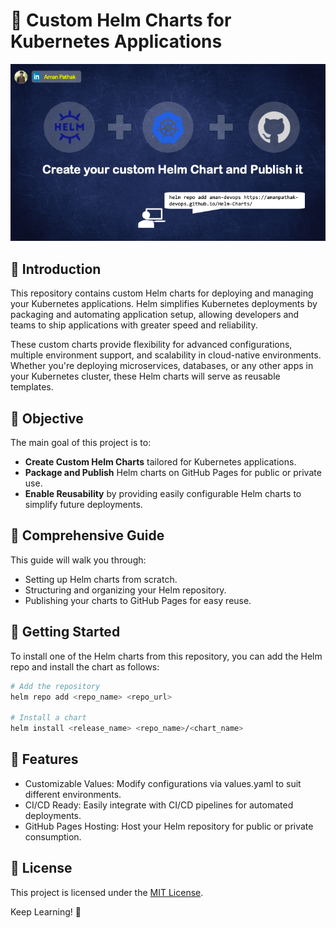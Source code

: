 # 🎯 Custom Helm Charts for Kubernetes Applications



![Architecture Banner](assets/Architecture.png)
## 🚀 Introduction

This repository contains custom Helm charts for deploying and managing your Kubernetes applications. Helm simplifies Kubernetes deployments by packaging and automating application setup, allowing developers and teams to ship applications with greater speed and reliability.

These custom charts provide flexibility for advanced configurations, multiple environment support, and scalability in cloud-native environments. Whether you're deploying microservices, databases, or any other apps in your Kubernetes cluster, these Helm charts will serve as reusable templates.

## 🎯 Objective

The main goal of this project is to:
- **Create Custom Helm Charts** tailored for Kubernetes applications.
- **Package and Publish** Helm charts on GitHub Pages for public or private use.
- **Enable Reusability** by providing easily configurable Helm charts to simplify future deployments.

## 📘 Comprehensive Guide


This guide will walk you through:
- Setting up Helm charts from scratch.
- Structuring and organizing your Helm repository.
- Publishing your charts to GitHub Pages for easy reuse.
  
## 🚀 Getting Started

To install one of the Helm charts from this repository, you can add the Helm repo and install the chart as follows:

```bash
# Add the repository
helm repo add <repo_name> <repo_url>

# Install a chart
helm install <release_name> <repo_name>/<chart_name>
```

## 🌟 Features

- Customizable Values: Modify configurations via values.yaml to suit different environments.
- CI/CD Ready: Easily integrate with CI/CD pipelines for automated deployments.
- GitHub Pages Hosting: Host your Helm repository for public or private consumption.

## 📄 License
This project is licensed under the [MIT License](LICENSE).

Keep Learning! 🚀
